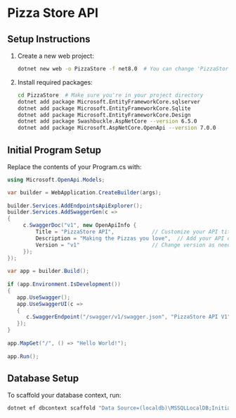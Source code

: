 # Pizza Store API

## Setup Instructions

1. Create a new web project:

    ```bash
    dotnet new web -o PizzaStore -f net8.0  # You can change 'PizzaStore' to your preferred project name
    ```

2. Install required packages:

    ```bash
    cd PizzaStore  # Make sure you're in your project directory
    dotnet add package Microsoft.EntityFrameworkCore.sqlserver
    dotnet add package Microsoft.EntityFrameworkCore.Sqlite 
    dotnet add package Microsoft.EntityFrameworkCore.Design
    dotnet add package Swashbuckle.AspNetCore --version 6.5.0
    dotnet add package Microsoft.AspNetCore.OpenApi --version 7.0.0
    ```

## Initial Program Setup

Replace the contents of your Program.cs with:

```csharp
using Microsoft.OpenApi.Models;

var builder = WebApplication.CreateBuilder(args);
    
builder.Services.AddEndpointsApiExplorer();
builder.Services.AddSwaggerGen(c =>
{
     c.SwaggerDoc("v1", new OpenApiInfo { 
         Title = "PizzaStore API",            // Customize your API title
         Description = "Making the Pizzas you love",  // Add your API description
         Version = "v1"                       // Change version as needed
     });
});
    
var app = builder.Build();
    
if (app.Environment.IsDevelopment())
{
   app.UseSwagger();
   app.UseSwaggerUI(c =>
   {
      c.SwaggerEndpoint("/swagger/v1/swagger.json", "PizzaStore API V1");
   });
}
    
app.MapGet("/", () => "Hello World!");
    
app.Run();
```

## Database Setup

To scaffold your database context, run:

```bash
dotnet ef dbcontext scaffold "Data Source=(localdb)\MSSQLLocalDB;Initial Catalog=Chinook" Microsoft.EntityFrameworkCore.SqlServer
```

